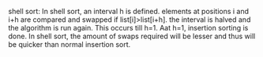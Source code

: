 shell sort: In shell sort, an interval h is defined. elements at positions i and i+h are compared
and swapped if list[i]>list[i+h]. 
the interval is halved and the algorithm is run again. This occurs till h=1. 
Aat h=1, insertion sorting is done. In shell sort, the amount of swaps required will be lesser and 
thus will be quicker than normal insertion sort.